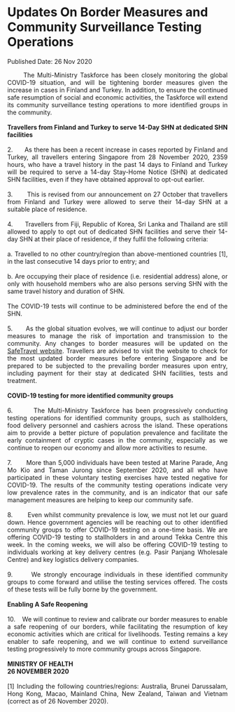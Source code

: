 <html>
    <meta http-equiv="Content-Type" content="text/html; charset=utf-8"/>
    <meta charset="utf-8"/>
    <title>Updates On Border Measures and Community Surveillance Testing Operations</title>
    <body><h1>Updates On Border Measures and Community Surveillance Testing Operations</h1>
    <p>Published Date: 26 Nov 2020</p> <p style="text-align: justify;">&nbsp; &nbsp; &nbsp; The Multi-Ministry Taskforce has been closely monitoring the global COVID-19 situation, and will be tightening border measures given the increase in cases in Finland and Turkey. In addition, to ensure the continued safe resumption of social and economic activities, the Taskforce will extend its community surveillance testing operations to more identified groups in the community.&nbsp;<br><br><strong>Travellers from Finland and Turkey to serve 14-Day SHN at dedicated SHN facilities&nbsp;<br></strong><br>2.&nbsp; &nbsp; &nbsp; As there has been a recent increase in cases reported by Finland and Turkey, all travellers entering Singapore from 28 November 2020, 2359 hours, who have a travel history in the past 14 days to Finland and Turkey will be required to serve a 14-day Stay-Home Notice (SHN) at dedicated SHN facilities, even if they have obtained approval to opt-out earlier.<br><br>3.&nbsp; &nbsp; &nbsp; &nbsp;This is revised from our announcement on 27 October that travellers from Finland and Turkey were allowed to serve their 14-day SHN at a suitable place of residence.<br><br>4.&nbsp; &nbsp; &nbsp; Travellers from Fiji, Republic of Korea, Sri Lanka and Thailand are still allowed to apply to opt out of dedicated SHN facilities and serve their 14-day SHN at their place of residence, if they fulfil the following criteria:&nbsp;<br><br>a. Travelled to no other country/region than above-mentioned countries [1], in the last consecutive 14 days prior to entry; and&nbsp;<br><br>b. Are occupying their place of residence (i.e. residential address) alone, or only with household members who are also persons serving SHN with the same travel history and duration of SHN.&nbsp;<br><br>The COVID-19 tests will continue to be administered before the end of the SHN.&nbsp;<br><br>5.&nbsp; &nbsp; &nbsp; As the global situation evolves, we will continue to adjust our border measures to manage the risk of importation and transmission to the community. Any changes to border measures will be updated on the <a href="https://safetravel.ica.gov.sg/" title="" class="" target="">SafeTravel website</a>. Travellers are advised to visit the website to check for the most updated border measures before entering Singapore and be prepared to be subjected to the prevailing border measures upon entry, including payment for their stay at dedicated SHN facilities, tests and treatment.<br><br><strong>COVID-19 testing for more identified community groups&nbsp;<br></strong><br>6.&nbsp; &nbsp; &nbsp; &nbsp;The Multi-Ministry Taskforce has been progressively conducting testing operations for identified community groups, such as stallholders, food delivery personnel and cashiers across the island. These operations aim to provide a better picture of population prevalence and facilitate the early containment of cryptic cases in the community, especially as we continue to reopen our economy and allow more activities to resume.&nbsp;<br><br>7.&nbsp; &nbsp; &nbsp; &nbsp;More than 5,000 individuals have been tested at Marine Parade, Ang Mo Kio and Taman Jurong since September 2020, and all who have participated in these voluntary testing exercises have tested negative for COVID-19. The results of the community testing operations indicate very low prevalence rates in the community, and is an indicator that our safe management measures are helping to keep our community safe.&nbsp;<br><br>8.&nbsp; &nbsp; &nbsp; &nbsp;Even whilst community prevalence is low, we must not let our guard down. Hence government agencies will be reaching out to other identified community groups to offer COVID-19 testing on a one-time basis. We are offering COVID-19 testing to stallholders in and around Tekka Centre this week. In the coming weeks, we will also be offering COVID-19 testing to individuals working at key delivery centres (e.g. Pasir Panjang Wholesale Centre) and key logistics delivery companies.&nbsp;<br><br>9.&nbsp; &nbsp; &nbsp; We strongly encourage individuals in these identified community groups to come forward and utilise the testing services offered. The costs of these tests will be fully borne by the government.&nbsp;<br><br><strong>Enabling A Safe Reopening<br></strong><br>10.&nbsp; &nbsp; We will continue to review and calibrate our border measures to enable a safe reopening of our borders, while facilitating the resumption of key economic activities which are critical for livelihoods. Testing remains a key enabler to safe reopening, and we will continue to extend surveillance testing progressively to more community groups across Singapore.&nbsp; &nbsp; &nbsp;&nbsp;<br><br><strong>MINISTRY OF HEALTH<br>26 NOVEMBER 2020<br><br></strong>[1] Including the following countries/regions: Australia, Brunei Darussalam, Hong Kong, Macao, Mainland China, New Zealand, Taiwan and Vietnam (correct as of 26 November 2020).</p></body>
</html>